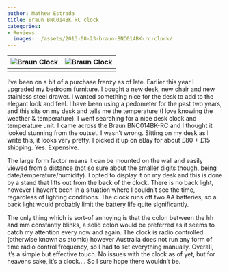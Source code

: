 ```yaml
---
author: Mathew Estrada
title: Braun BNC014BK RC clock
categories:
- Reviews
  images:  /assets/2013-08-23-braun-BNC014BK-rc-clock/
---
```


| ![Braun Clock]({{page.images}}braun1.jpg) | ![Braun Clock]({{page.images}}braun2.jpg) |
| ---------------------------------------- | ---------------------------------------- |
|                                          |                                          |

I’ve been on a bit of a purchase frenzy as of late. 
Earlier this year I upgraded my bedroom furniture. I bought a new desk, new chair and new stainless steel drawer.
I wanted something nice for the desk to add to the elegant look and feel. I have been using a pedometer for the past two years, and this sits on my desk and tells me the temperature (I love knowing the weather & temperature).
I went searching for a nice desk clock and temperature unit. I came across the Braun BNC014BK-RC and I thought it looked stunning from the outset. I wasn’t wrong. Sitting on my desk as I write this, it looks very pretty. I picked it up on eBay for about £80 + £15 shipping. Yes. Expensive.

The large form factor means it can be mounted on the wall and easily viewed from a distance (not so sure about the smaller digits though, being date/temperature/humidity). I opted to display it on my desk and this is done by a stand that lifts out from the back of the clock. There is no back light, however I haven’t been in a situation where I couldn’t see the time, regardless of lighting conditions. The clock runs off two AA batteries, so a back light would probably limit the battery life quite significantly.

The only thing which is sort-of annoying is that the colon between the hh and mm constantly blinks, a solid colon would be preferred as it seems to catch my attention every now and again. The clock is radio controlled (otherwise known as atomic) however Australia does not run any form of time radio control frequency, so I had to set everything manually.
Overall, it’s a simple but effective touch. No issues with the clock as of yet, but for heavens sake, it’s a clock…. So I sure hope there wouldn’t be.
